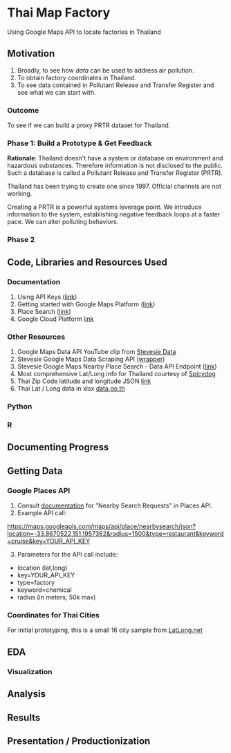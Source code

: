 # Thai Map Factory

Using Google Maps API to locate factories in Thailand

## Motivation

1. Broadly, to see how _data_ can be used to address air pollution.
2. To obtain factory coordinates in Thailand.
3. To see data contained in Pollutant Release and Transfer Register and see what we can start with.

### Outcome

To see if we can build a proxy PRTR dataset for Thailand.

### Phase 1: Build a Prototype & Get Feedback

**Rationale**: Thailand doesn't have a system or database on environment and hazardous substances. Therefore information is not disclosed to the public. Such a database is called a Pollutant Release and Transfer Register (PRTR).

Thailand has been trying to create one since 1997. Official channels are not working.

Creating a PRTR is a powerful systems leverage point. We introduce information to the system, establishing negative feedback loops at a faster pace. We can alter polluting behaviors.

### Phase 2

## Code, Libraries and Resources Used

### Documentation

1. Using API Keys ([link](https://developers.google.com/maps/documentation/places/web-service/get-api-key))
2. Getting started with Google Maps Platform ([link](https://developers.google.com/maps/gmp-get-started#api-key))
3. Place Search ([link](https://developers.google.com/maps/documentation/places/web-service/search))
4. Google Cloud Platform [link](https://console.cloud.google.com/)

### Other Resources

1. Google Maps Data API YouTube clip from [Stevesie Data](https://www.youtube.com/watch?v=tj6vjmqQTvg)
2. Stevesie Google Maps Data Scraping API ([wrapper](https://stevesie.com/apps/google-maps-api))
3. Stevesie Google Maps Nearby Place Search - Data API Endpoint ([link](https://stevesie.com/apps/google-maps-api/nearby-place-search))
4. Most comprehensive Lat/Long info for Thailand courtesy of [Spicydog](https://github.com/spicydog/thailand-province-district-subdistrict-zipcode-latitude-longitude)
5. Thai Zip Code latitude and longitude JSON [link](https://github.com/rathpanyowat/Thai-zip-code-latitude-and-longitude/blob/master/data.json)
6. Thai Lat / Long data in xlsx [data.go.th](https://data.go.th/th/dataset/item_c6d42e1b-3219-47e1-b6b7-dfe914f27910)

### Python

### R

## Documenting Progress

## Getting Data

### Google Places API

1. Consult [documentation](https://developers.google.com/maps/documentation/places/web-service/search) for "Nearby Search Requests" in Places API.
2. Example API call:

https://maps.googleapis.com/maps/api/place/nearbysearch/json?location=-33.8670522,151.1957362&radius=1500&type=restaurant&keyword=cruise&key=YOUR_API_KEY

3. Parameters for the API call include:

- location (lat,long)
- key=YOUR_API_KEY
- type=factory
- keyword=chemical
- radius (in meters; 50k max)

### Coordinates for Thai Cities

For initial prototyping, this is a small 16 city sample from [LatLong.net](https://www.latlong.net/category/cities-221-15.html)

## EDA

### Visualization

## Analysis

## Results

## Presentation / Productionization
